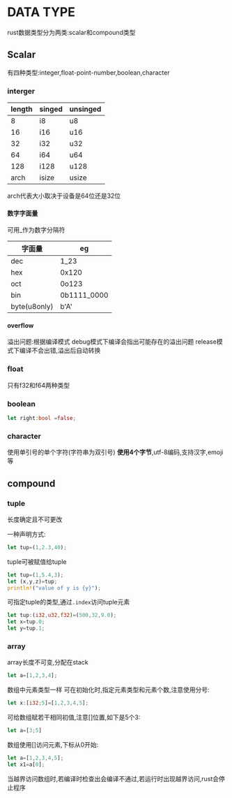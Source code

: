 # DATA TYPE

rust数据类型分为两类:scalar和compound类型

## Scalar

有四种类型:integer,float-point-number,boolean,character

### interger

| length | singed | unsinged |
| ------ | ------ | -------- |
| 8      | i8     | u8       |
| 16     | i16    | u16      |
| 32     | i32    | u32      |
| 64     | i64    | u64      |
| 128    | i128   | u128     |
| arch   | isize  | usize    |

arch代表大小取决于设备是64位还是32位

#### 数字字面量

可用_作为数字分隔符

| 字面量          | eg          |
| ------------ | ----------- |
| dec          | 1_23        |
| hex          | 0x120       |
| oct          | 0o123       |
| bin          | 0b1111_0000 |
| byte(u8only) | b'A'        |

#### overflow

溢出问题:根据编译模式
debug模式下编译会指出可能存在的溢出问题
release模式下编译不会出错,溢出后自动转换

### float

只有f32和f64两种类型

### boolean

```rust
let right:bool =false;
```

### character

使用单引号的单个字符(字符串为双引号)
**使用4个字节**,utf-8编码,支持汉字,emoji等

## compound

### tuple

长度确定且不可更改

一种声明方式:

```rust
let tup=(1,2.3,40);
```

tuple可被赋值给tuple

```rust
let tup=(1,5.4,3);
let (x,y,z)=tup;
println!("value of y is {y}");
```

可指定tuple的类型,通过`.index`访问tuple元素

```rust
let tup:(i32,u32,f32)=(500,32,9.0);
let x=tup.0;
let y=tup.1;
```

### array

array长度不可变,分配在stack

```rust
let a=[1,2,3,4];
```

数组中元素类型一样
可在初始化时,指定元素类型和元素个数,注意使用分号:

```rust
let x:[i32;5]=[1,2,3,4,5];
```

可给数组赋若干相同初值,注意\[]位置,如下是5个3:

```rust
let a=[3;5]
```

数组使用\[]访问元素,下标从0开始:

```rust
let a=[1,2,3,4,5];
let x1=a[0];
```

当越界访问数组时,若编译时检查出会编译不通过,若运行时出现越界访问,rust会停止程序
